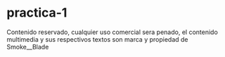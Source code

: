 # practica-1
Contenido reservado, cualquier uso comercial sera penado, el contenido multimedia y sus respectivos textos son marca y propiedad de Smoke__Blade
